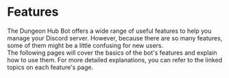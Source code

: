 # Features

The Dungeon Hub Bot offers a wide range of useful features to help you manage your Discord server. However, because there are so many features, some of them might be a little confusing for new users. \
The following pages will cover the basics of the bot's features and explain how to use them. For more detailed explanations, you can refer to the linked topics on each feature's page.